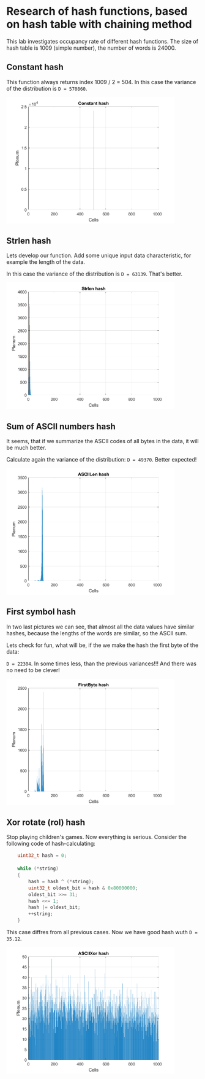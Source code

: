 # Research of hash functions, based on hash table with chaining method 

This lab investigates occupancy rate of different hash functions.
The size of hash table is 1009 (simple number), the number of words is 24000.

## Constant hash

This function always returns index 1009 / 2 = 504.
In this case the variance of the distribution is `D = 570860`.

<img src="Data//Constant hash.png" alt="drawing" width="440"/>

## Strlen hash

Lets develop our function. Add some unique input data characteristic, for example the length of the data.

In this case the variance of the distribution is `D = 63139`. That's better.

<img src="Data//Strlen hash.png" alt="drawing" width="440"/>

## Sum of ASCII numbers hash

It seems, that if we summarize the ASCII codes of all bytes in the data, it will be much better.

Calculate again the variance of the distribution: `D = 49370`. Better expected!

<img src="Data//ASCIILen hash.png" alt="drawing" width="440"/>

## First symbol hash

In two last pictures we can see, that almost all the data values have similar hashes, because the lengths of the words are similar, so the ASCII sum.

Lets check for fun, what will be, if the we make the hash the first byte of the data:

`D = 22304`. In some times less, than the previous variances!!! And there was no need to be clever!

<img src="Data//FirstByte hash.png" alt="drawing" width="440"/>

## Xor rotate (rol) hash

Stop playing children's games. Now everything is serious. Consider the following code of hash-calculating:
```C++
    uint32_t hash = 0;
    
    while (*string)
    {
        hash = hash ^ (*string);
        uint32_t oldest_bit = hash & 0x80000000;
        oldest_bit >>= 31;
        hash <<= 1;
        hash |= oldest_bit;
        ++string;
    }
```
This case diffres from all previous cases. Now we have good hash wuth `D = 35.12`.

<img src="Data//ASCIIXor hash.png" alt="drawing" width="440"/>



